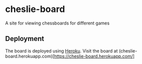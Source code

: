 cheslie-board
=============

A site for viewing chessboards for different games

Deployment
----------

The board is deployed using [Heroku](https://www.heroku.com/). Visit the board at (cheslie-board.herokuapp.com)[https://cheslie-board.herokuapp.com/]
